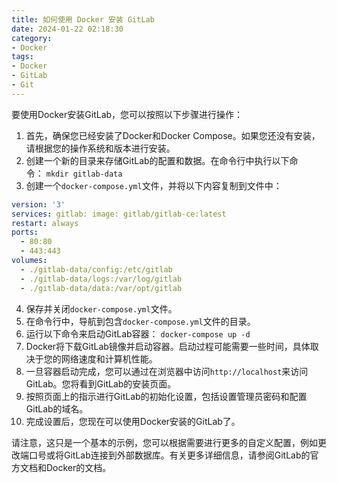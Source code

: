 ```yaml
---
title: 如何使用 Docker 安装 GitLab
date: 2024-01-22 02:18:30
category: 
- Docker
tags: 
- Docker
- GitLab
- Git
---
```

要使用Docker安装GitLab，您可以按照以下步骤进行操作：

1. 首先，确保您已经安装了Docker和Docker Compose。如果您还没有安装，请根据您的操作系统和版本进行安装。
2. 创建一个新的目录来存储GitLab的配置和数据。在命令行中执行以下命令： `mkdir gitlab-data`
3. 创建一个`docker-compose.yml`文件，并将以下内容复制到文件中：

```yaml
version: '3' 
services: gitlab: image: gitlab/gitlab-ce:latest 
restart: always 
ports:
  - 80:80
  - 443:443
volumes:
  - ./gitlab-data/config:/etc/gitlab
  - ./gitlab-data/logs:/var/log/gitlab
  - ./gitlab-data/data:/var/opt/gitlab
```
4. 保存并关闭`docker-compose.yml`文件。
5. 在命令行中，导航到包含`docker-compose.yml`文件的目录。
6. 运行以下命令来启动GitLab容器： `docker-compose up -d`
7. Docker将下载GitLab镜像并启动容器。启动过程可能需要一些时间，具体取决于您的网络速度和计算机性能。
8. 一旦容器启动完成，您可以通过在浏览器中访问`http://localhost`来访问GitLab。您将看到GitLab的安装页面。
9. 按照页面上的指示进行GitLab的初始化设置，包括设置管理员密码和配置GitLab的域名。
10. 完成设置后，您现在可以使用Docker安装的GitLab了。

请注意，这只是一个基本的示例，您可以根据需要进行更多的自定义配置，例如更改端口号或将GitLab连接到外部数据库。有关更多详细信息，请参阅GitLab的官方文档和Docker的文档。


